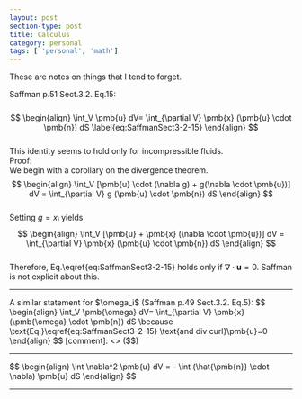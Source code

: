 ```yaml
---
layout: post
section-type: post
title: Calculus
category: personal
tags: [ 'personal', 'math']
---
```


These are notes on things that I tend to forget.

Saffman p.51 Sect.3.2. Eq.15:
<br>
<br>
$$
\begin{align}
  \int_V \pmb{u} dV= \int_{\partial V} \pmb{x} (\pmb{u} \cdot \pmb{n}) dS \label{eq:SaffmanSect3-2-15}
\end{align}
$$
<br>
This identity seems to hold only for incompressible fluids.
<br>
Proof:<br>
We begin with a corollary on the divergence theorem.<br>
$$
\begin{align}
  \int_V [\pmb{u} \cdot (\nabla g) + g(\nabla \cdot \pmb{u})] dV = \int_{\partial V} g (\pmb{u} \cdot \pmb{n}) dS
\end{align}
$$<br>
Setting $g=x_i$ yields<br>
$$
\begin{align}
  \int_V [\pmb{u} + \pmb{x} (\nabla \cdot \pmb{u})] dV = \int_{\partial V} \pmb{x}  (\pmb{u} \cdot \pmb{n}) dS
\end{align}
$$<br>
Therefore, Eq.\eqref{eq:SaffmanSect3-2-15} holds only if $\nabla \cdot \pmb{u}=0$. Saffman is not explicit about this.

<hr>
A similar statement for $\omega_i$ (Saffman p.49 Sect.3.2. Eq.5):
$$
\begin{align}
  \int_V \pmb{\omega} dV= \int_{\partial V} \pmb{x} (\pmb{\omega} \cdot \pmb{n}) dS \because \text{Eq.}\eqref{eq:SaffmanSect3-2-15} \text{and div curl}\pmb{u}=0
\end{align}
$$
[comment]: <> ($$)
<hr>
$$
\begin{align}
  \int \nabla^2 \pmb{u} dV = - \int (\hat{\pmb{n}} \cdot \nabla) \pmb{u} dS 
\end{align}
$$

<hr>


[comment]: <> (\begin{align})

[comment]: <> (  \int \omega_i &#40;\pmb{x}&#41; d\pmb{x} &= \int \partial_j &#40;x_i \omega_j&#41; d\pmb{x} \because \int &#40;\partial_j x_i&#41; \omega_j + x_i \partial_j \omega_i d\pmb{x}  = \int \delta_{ij} \omega_i + x_i \partial_j \omega_j d\pmb{x} \because  \partial_j \omega_j= \text{div curl} \pmb{u}=0\\)

[comment]: <> (    &= \int_S x_i &#40;\pmb{\omega} \cdot \pmb{n}&#41; dS \because \text{Gauss's theorem})

[comment]: <> (\end{align})

[comment]: <> ($$)